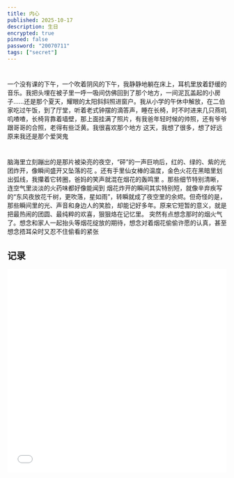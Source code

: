 ```yaml
---
title: 内心
published: 2025-10-17
description: 生日
encrypted: true
pinned: false
password: "20070711"
tags: ["secret"]
---
```

#
一个没有课的下午，一个吹着阴风的下午，我静静地躺在床上，耳机里放着舒缓的音乐。我把头埋在被子里一呼一吸间仿佛回到了那个地方，一间泥瓦盖起的小房子……还是那个夏天，耀眼的太阳斜斜照进窗户。我从小学的午休中解放，在二伯家吃过午饭，到了厅堂，听着老式钟摆的滴答声，睡在长椅，时不时进来几只燕叽叽喳喳，长椅背靠着墙壁，那上面挂满了照片，有我爸年轻时候的帅照，还有爷爷跟哥哥的合照，老得有些泛黄。我很喜欢那个地方
这天，我想了很多，想了好远
原来我还是那个爱哭鬼
#
脑海里立刻蹦出的是那片被染亮的夜空，“砰”的一声巨响后，红的、绿的、紫的光团炸开，像瞬间盛开又坠落的花 。还有手里仙女棒的温度，金色火花在黑暗里划出弧线，我攥着它转圈，爸妈的笑声就混在烟花的轰鸣里 。那些细节特别清晰，连空气里淡淡的火药味都好像能闻到
烟花炸开的瞬间其实特别短，就像辛弃疾写的“东风夜放花千树，更吹落，星如雨”，转瞬就成了夜空里的余烬。但奇怪的是，那些瞬间里的光、声音和身边人的笑脸，却能记好多年。原来它短暂的意义，就是把最热闹的团圆、最纯粹的欢喜，狠狠烙在记忆里。
突然有点想念那时的烟火气了。想念和家人一起抬头等烟花绽放的期待，想念对着烟花偷偷许愿的认真，甚至想念捂耳朵时又忍不住偷看的紧张
## 记录

<iframe width="100%" height="468" src="//player.bilibili.com/player.html?bvid=BV1SBWCzUEiW&p=1&autoplay=0" scrolling="no" border="0" frameborder="no" framespacing="0" allowfullscreen="true" &autoplay=0> </iframe>
